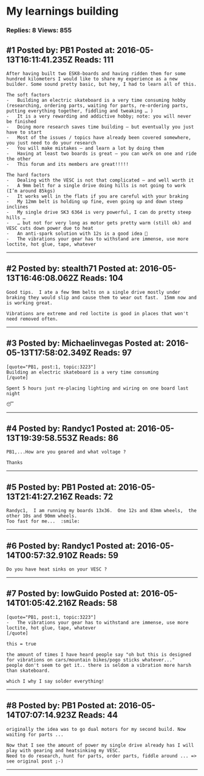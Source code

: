 # My learnings building

### Replies: 8 Views: 855

## \#1 Posted by: PB1 Posted at: 2016-05-13T16:11:41.235Z Reads: 111

```
After having built two ESK8-boards and having ridden them for some hundred kilometers I would like to share my experience as a new builder. Some sound pretty basic, but hey, I had to learn all of this. 

The soft factors 
-	Building an electric skateboard is a very time consuming hobby (researching, ordering parts, waiting for parts, re-ordering parts, putting everything together, fiddling and tweaking … ) 
-	It is a very rewarding and addictive hobby; note: you will never be finished
-	Doing more research saves time building – but eventually you just have to start
-	Most of the issues / topics have already been covered somewhere, you just need to do your research
-	You will make mistakes – and learn a lot by doing them
-	Having at least two boards is great – you can work on one and ride the other
-	This forum and its members are great!!!!!

The hard factors
-	Dealing with the VESC is not that complicated – and well worth it
-	A 9mm belt for a single drive doing hills is not going to work (I’m around 85kgs)
-	It works well in the flats if you are careful with your braking 
-	My 12mm belt is holding up fine, even going up and down steep inclines 
-	My single drive SK3 6364 is very powerful, I can do pretty steep hills … 
-	… but not for very long as motor gets pretty warm (still ok) and VESC cuts down power due to heat
-	An anti-spark solution with 12s is a good idea  
-	The vibrations your gear has to withstand are immense, use more loctite, hot glue, tape, whatever
```

---
## \#2 Posted by: stealth71 Posted at: 2016-05-13T16:46:08.062Z Reads: 104

```
Good tips.  I ate a few 9mm belts on a single drive mostly under braking they would slip and cause them to wear out fast.  15mm now and is working great.

Vibrations are extreme and red loctite is good in places that won't need removed often.
```

---
## \#3 Posted by: Michaelinvegas Posted at: 2016-05-13T17:58:02.349Z Reads: 97

```
[quote="PB1, post:1, topic:3223"]
Building an electric skateboard is a very time consuming
[/quote]

Spent 5 hours just re-placing lighting and wiring on one board last night 

😴
```

---
## \#4 Posted by: Randyc1 Posted at: 2016-05-13T19:39:58.553Z Reads: 86

```
PB1,...How are you geared and what voltage ?

Thanks
```

---
## \#5 Posted by: PB1 Posted at: 2016-05-13T21:41:27.216Z Reads: 72

```
Randyc1,  I am running my boards 13x36.  One 12s and 83mm wheels,  the other 10s and 90mm wheels.  
Too fast for me...  :smile:
```

---
## \#6 Posted by: Randyc1 Posted at: 2016-05-14T00:57:32.910Z Reads: 59

```
Do you have heat sinks on your VESC ?
```

---
## \#7 Posted by: lowGuido Posted at: 2016-05-14T01:05:42.216Z Reads: 58

```
[quote="PB1, post:1, topic:3223"]
-	The vibrations your gear has to withstand are immense, use more loctite, hot glue, tape, whatever
[/quote]

this = true

the amount of times I have heard people say "oh but this is designed for vibrations on cars/mountain bikes/pogo sticks whatever..."
people don't seem to get it.. there is seldom a vibration more harsh than skateboard.

which I why I say solder everything!
```

---
## \#8 Posted by: PB1 Posted at: 2016-05-14T07:07:14.923Z Reads: 44

```
originally the idea was to go dual motors for my second build. Now waiting for parts ... 

Now that I see the amount of power my single drive already has I will play with gearing and heatsinking my VESC. 
Need to do research, hunt for parts, order parts, fiddle around ... => see original post ;-)
```

---
